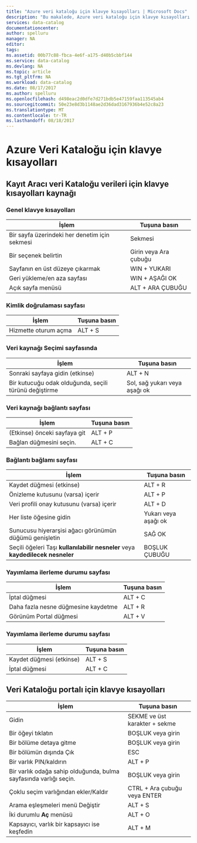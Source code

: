 ```yaml
---
title: "Azure veri kataloğu için klavye kısayolları | Microsoft Docs"
description: "Bu makalede, Azure veri kataloğu için klavye kısayolları gösterilmektedir."
services: data-catalog
documentationcenter: 
author: spelluru
manager: NA
editor: 
tags: 
ms.assetid: 00b77c88-fbca-4e6f-a175-d40b5cbbf144
ms.service: data-catalog
ms.devlang: NA
ms.topic: article
ms.tgt_pltfrm: NA
ms.workload: data-catalog
ms.date: 08/17/2017
ms.author: spelluru
ms.openlocfilehash: d498eac2d0dfe7d271bdb5e47159faa113545ab4
ms.sourcegitcommit: 50e23e8d3b1148ae2d36dad3167936b4e52c8a23
ms.translationtype: MT
ms.contentlocale: tr-TR
ms.lasthandoff: 08/18/2017
---
```

# <a name="keyboard-shortcuts-for-azure-data-catalog"></a>Azure Veri Kataloğu için klavye kısayolları
## <a name="keyboard-shortcuts-for-the-data-catalog-data-source-registration-tool"></a>Kayıt Aracı veri Kataloğu verileri için klavye kısayolları kaynağı
### <a name="general-keyboard-shortcuts"></a>Genel klavye kısayolları
| İşlem | Tuşuna basın |
| --- | --- |
| Bir sayfa üzerindeki her denetim için sekmesi |Sekmesi |
| Bir seçenek belirtin |Girin veya Ara çubuğu |
| Sayfanın en üst düzeye çıkarmak |WIN + YUKARI |
| Geri yükleme/en aza sayfası |WIN + AŞAĞI OK |
| Açık sayfa menüsü |ALT + ARA ÇUBUĞU |

### <a name="authentication-page"></a>Kimlik doğrulaması sayfası
| İşlem | Tuşuna basın |
| --- | --- |
| Hizmette oturum açma |ALT + S |

### <a name="data-source-selection-page"></a>Veri kaynağı Seçimi sayfasında
| İşlem | Tuşuna basın |
| --- | --- |
| Sonraki sayfaya gidin (etkinse) |ALT + N |
| Bir kutucuğu odak olduğunda, seçili türünü değiştirme |Sol, sağ yukarı veya aşağı ok |

### <a name="data-source-connection-page"></a>Veri kaynağı bağlantı sayfası
| İşlem | Tuşuna basın |
| --- | --- |
| (Etkinse) önceki sayfaya git |ALT + P |
| Bağlan düğmesini seçin. |ALT + C |

### <a name="connection-context-page"></a>Bağlantı bağlamı sayfası
| İşlem | Tuşuna basın |
| --- | --- |
| Kaydet düğmesi (etkinse) |ALT + R |
| Önizleme kutusunu (varsa) içerir |ALT + P |
| Veri profili onay kutusunu (varsa) içerir |ALT + D |
| Her liste öğesine gidin |Yukarı veya aşağı ok |
| Sunucusu hiyerarşisi ağacı görünümün düğümü genişletin |SAĞ OK |
| Seçili öğeleri Taşı **kullanılabilir nesneler** veya **kaydedilecek nesneler** |BOŞLUK ÇUBUĞU |

### <a name="publish-progress-page"></a>Yayımlama ilerleme durumu sayfası
| İşlem | Tuşuna basın |
| --- | --- |
| İptal düğmesi |ALT + C |
| Daha fazla nesne düğmesine kaydetme |ALT + R |
| Görünüm Portal düğmesi |ALT + V |

### <a name="publish-progress-page"></a>Yayımlama ilerleme durumu sayfası
| İşlem | Tuşuna basın |
| --- | --- |
| Kaydet düğmesi (etkinse) |ALT + S |
| İptal düğmesi |ALT + C |

## <a name="keyboard-shortcuts-for-the-data-catalog-portal"></a>Veri Kataloğu portalı için klavye kısayolları
| İşlem | Tuşuna basın |
| --- | --- |
| Gidin |SEKME ve üst karakter + sekme |
| Bir öğeyi tıklatın |BOŞLUK veya girin |
| Bir bölüme detaya gitme |BOŞLUK veya girin |
| Bir bölümün dışında Çık |ESC |
| Bir varlık PIN/kaldırın |ALT + P |
| Bir varlık odağa sahip olduğunda, bulma sayfasında varlığı seçin. |BOŞLUK veya girin |
| Çoklu seçim varlığından ekler/Kaldır |CTRL + Ara çubuğu veya ENTER |
| Arama eşleşmeleri menü Değiştir |ALT + S |
| İki durumlu **Aç** menüsü |ALT + O |
| Kapsayıcı, varlık bir kapsayıcı ise keşfedin |ALT + M |


